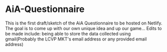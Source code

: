 # AiA-Questionnaire
This is the first draft/sketch of the AiA Questionnaire to be hosted on Netlify. The goal is to come up with our own unique idea and up our game...
Edits to be made include: being able to store the data collected using gmail(Probably the LCVP MKT's email address or any provided email address)
